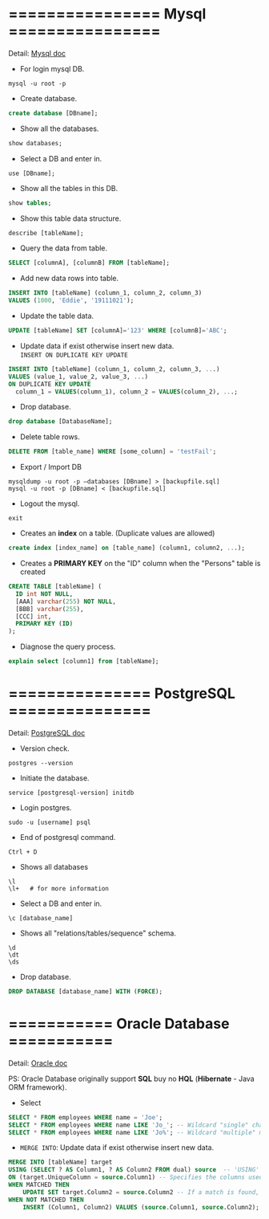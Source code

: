 # ================ Mysql ================

Detail: [Mysql doc](https://www.w3schools.com/sql/)

- For login mysql DB.

```
mysql -u root -p
```

- Create database.

```sql
create database [DBname];
```

- Show all the databases.

```sql
show databases;
```

- Select a DB and enter in.

```
use [DBname];
```

- Show all the tables in this DB.

```sql
show tables;
```

- Show this table data structure.

```sql
describe [tableName];
```

- Query the data from table.

```sql
SELECT [columnA], [columnB] FROM [tableName];
```

- Add new data rows into table.

```sql
INSERT INTO [tableName] (column_1, column_2, column_3)
VALUES (1000, 'Eddie', '19111021');
```

- Update the table data.

```sql
UPDATE [tableName] SET [columnA]='123' WHERE [columnB]='ABC';
```

- Update data if exist otherwise insert new data.  
  `INSERT ON DUPLICATE KEY UPDATE`

```sql
INSERT INTO [tableName] (column_1, column_2, column_3, ...)
VALUES (value_1, value_2, value_3, ...)
ON DUPLICATE KEY UPDATE
  column_1 = VALUES(column_1), column_2 = VALUES(column_2), ...;
```

- Drop database.

```sql
drop database [DatabaseName];
```

- Delete table rows.

```sql
DELETE FROM [table_name] WHERE [some_column] = 'testFail';
```

- Export / Import DB

```
mysqldump -u root -p –databases [DBname] > [backupfile.sql]
mysql -u root -p [DBname] < [backupfile.sql]
```

- Logout the mysql.

```
exit
```

- Creates an **index** on a table. (Duplicate values are allowed)

```sql
create index [index_name] on [table_name] (column1, column2, ...);
```

- Creates a **PRIMARY KEY** on the "ID" column when the "Persons" table is created

```sql
CREATE TABLE [tableName] (
  ID int NOT NULL,
  [AAA] varchar(255) NOT NULL,
  [BBB] varchar(255),
  [CCC] int,
  PRIMARY KEY (ID)
);
```

- Diagnose the query process.

```sql
explain select [column1] from [tableName];
```

# =============== PostgreSQL ===============

Detail: [PostgreSQL doc](https://www.postgresqltutorial.com/)

- Version check.

```
postgres --version
```

- Initiate the database.

```
service [postgresql-version] initdb
```

- Login postgres.

```
sudo -u [username] psql
```

- End of postgresql command.

```
Ctrl + D
```

- Shows all databases

```
\l
\l+   # for more information
```

- Select a DB and enter in.

```
\c [database_name]
```

- Shows all "relations/tables/sequence" schema.

```
\d
\dt
\ds
```

- Drop database.

```sql
DROP DATABASE [database_name] WITH (FORCE);
```

# =========== Oracle Database ===========

Detail: [Oracle doc](https://docs.oracle.com/en/database/oracle/sql-developer-web/sdwad/object-navigator-and-files.html#GUID-88D1B5D3-88A7-4269-BE7A-C286B1E663DE)

PS: Oracle Database originally support **SQL** buy no **HQL** (**Hibernate** - Java ORM framework).

- Select

```sql
SELECT * FROM employees WHERE name = 'Joe';
SELECT * FROM employees WHERE name LIKE 'Jo_'; -- Wildcard "single" character match.
SELECT * FROM employees WHERE name LIKE 'Jo%'; -- Wildcard "multiple" match.
```

- `MERGE INTO`: Update data if exist otherwise insert new data.

```sql
MERGE INTO [tableName] target
USING (SELECT ? AS Column1, ? AS Column2 FROM dual) source  -- 'USING' is a clause in SQL
ON (target.UniqueColumn = source.Column1) -- Specifies the columns used for matching
WHEN MATCHED THEN
    UPDATE SET target.Column2 = source.Column2 -- If a match is found, perform an update
WHEN NOT MATCHED THEN
    INSERT (Column1, Column2) VALUES (source.Column1, source.Column2); -- If no match is found, perform an insert
```
